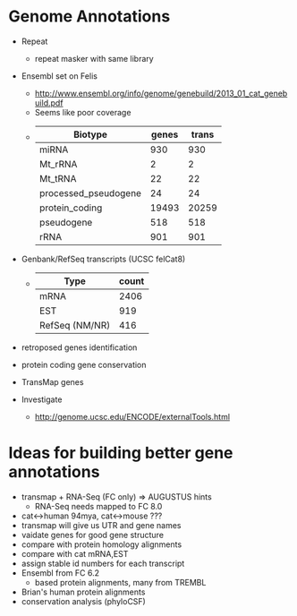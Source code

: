 # Genome Annotations
* Repeat
  - repeat masker with same library
* Ensembl set on Felis
  - http://www.ensembl.org/info/genome/genebuild/2013_01_cat_genebuild.pdf
  - Seems like poor coverage
  - | Biotype                 |  genes  | trans  |
    |-------------------------|---------|--------|
    | miRNA                   |     930 |    930 |
    | Mt_rRNA                 |       2 |      2 |
    | Mt_tRNA                 |      22 |     22 |
    | processed_pseudogene    |      24 |     24 |
    | protein_coding          |   19493 |  20259 |
    | pseudogene              |     518 |    518 |
    | rRNA                    |     901 |    901 |

* Genbank/RefSeq transcripts (UCSC felCat8)
  - | Type             | count |
    |----------------- |-------|
    | mRNA             |  2406 |
    | EST              |   919 |
    | RefSeq (NM/NR)   |   416 |

* retroposed genes identification
* protein coding gene conservation

* TransMap genes
* Investigate
  - http://genome.ucsc.edu/ENCODE/externalTools.html

# Ideas for building better gene annotations
- transmap + RNA-Seq (FC only) => AUGUSTUS hints
  - RNA-Seq needs mapped to FC 8.0
- cat<->human 94mya, cat<->mouse ???
- transmap will give us UTR and gene names
- vaidate genes for good gene structure
- compare with protein homology alignments
- compare with cat mRNA,EST
- assign stable id numbers for each transcript
- Ensembl from FC 6.2
  - based protein alignments, many from TREMBL
- Brian's human protein alignments
- conservation analysis (phyloCSF)
